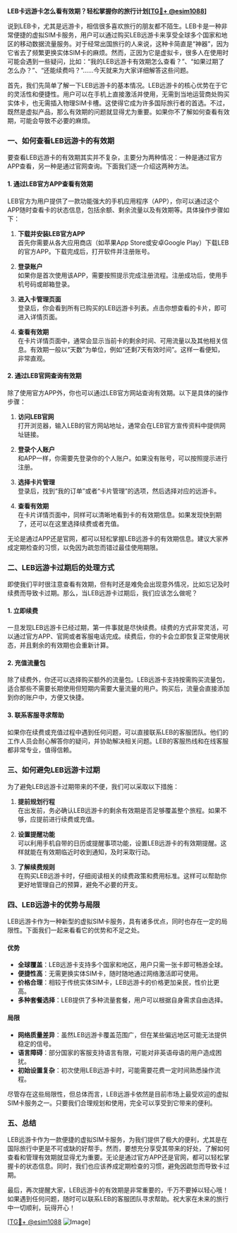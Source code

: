 **LEB卡远游卡怎么看有效期？轻松掌握你的旅行计划[[TG💪+ @esim1088](https://t.me/s/esim1088)]**

说到LEB卡，尤其是远游卡，相信很多喜欢旅行的朋友都不陌生。LEB卡是一种非常便捷的虚拟SIM卡服务，用户可以通过购买LEB远游卡来享受全球多个国家和地区的移动数据流量服务。对于经常出国旅行的人来说，这种卡简直是“神器”，因为它省去了频繁更换实体SIM卡的麻烦。然而，正因为它是虚拟卡，很多人在使用时可能会遇到一些疑问，比如：“我的LEB远游卡有效期怎么查看？”、“如果过期了怎么办？”、“还能续费吗？”……今天就来为大家详细解答这些问题。

首先，我们先简单了解一下LEB远游卡的基本情况。LEB远游卡的核心优势在于它的灵活性和便捷性。用户可以在手机上直接激活并使用，无需到当地运营商处购买实体卡，也无需插入物理SIM卡槽。这使得它成为许多国际旅行者的首选。不过，既然是虚拟产品，那么有效期的问题就显得尤为重要。如果你不了解如何查看有效期，可能会导致不必要的麻烦。

### **一、如何查看LEB远游卡的有效期**

要查看LEB远游卡的有效期其实并不复杂，主要分为两种情况：一种是通过官方APP查看，另一种是通过官网查询。下面我们逐一介绍这两种方法。

#### **1. 通过LEB官方APP查看有效期**
LEB官方为用户提供了一款功能强大的手机应用程序（APP），你可以通过这个APP随时查看卡的状态信息，包括余额、剩余流量以及有效期等。具体操作步骤如下：

1. **下载并安装LEB官方APP**  
   首先你需要从各大应用商店（如苹果App Store或安卓Google Play）下载LEB的官方APP。下载完成后，打开软件并注册账号。

2. **登录账户**  
   如果你是首次使用该APP，需要按照提示完成注册流程。注册成功后，使用手机号码或邮箱登录。

3. **进入卡管理页面**  
   登录后，你会看到所有已购买的LEB远游卡列表。点击你想查看的卡片，即可进入详情页面。

4. **查看有效期**  
   在卡片详情页面中，通常会显示当前卡的剩余时间、可用流量以及其他相关信息。有效期一般以“天数”为单位，例如“还剩7天有效时间”。这样一看便知，非常直观。

#### **2. 通过LEB官网查询有效期**
除了使用官方APP外，你也可以通过LEB官方网站查询有效期。以下是具体的操作步骤：

1. **访问LEB官网**  
   打开浏览器，输入LEB的官方网站地址，通常会在LEB官方宣传资料中提供网址链接。

2. **登录个人账户**  
   和APP一样，你需要先登录你的个人账户。如果没有账号，可以按照提示进行注册。

3. **选择卡片管理**  
   登录后，找到“我的订单”或者“卡片管理”的选项，然后选择对应的远游卡。

4. **查看有效期**  
   在卡片详情页面中，同样可以清晰地看到卡的有效期信息。如果发现快到期了，还可以在这里选择续费或者充值。

无论是通过APP还是官网，都可以轻松掌握LEB远游卡的有效期信息。建议大家养成定期检查的习惯，以免因为疏忽而错过最佳使用期限。

### **二、LEB远游卡过期后的处理方式**

即使我们平时很注意查看有效期，但有时还是难免会出现意外情况，比如忘记及时续费而导致卡过期。那么，当LEB远游卡过期后，我们应该怎么做呢？

#### **1. 立即续费**
一旦发现LEB远游卡已经过期，第一件事就是尽快续费。续费的方式非常灵活，可以通过官方APP、官网或者客服电话完成。续费后，你的卡会立即恢复正常使用状态，并且剩余的有效期也会重新计算。

#### **2. 充值流量包**
除了续费外，你还可以选择购买额外的流量包。LEB远游卡支持按需购买流量包，适合那些不需要长期使用但短期内需要大量流量的用户。购买后，流量会直接添加到你的账户中，方便又快捷。

#### **3. 联系客服寻求帮助**
如果你在续费或充值过程中遇到任何问题，可以直接联系LEB的客服团队。他们的工作人员会耐心解答你的疑问，并协助解决相关问题。LEB的客服热线和在线客服都非常专业，值得信赖。

### **三、如何避免LEB远游卡过期**

为了避免LEB远游卡过期带来的不便，我们可以采取以下措施：

1. **提前规划行程**  
   在出发前，务必确认LEB远游卡的剩余有效期是否足够覆盖整个旅程。如果不够，应提前进行续费或充值。

2. **设置提醒功能**  
   可以利用手机自带的日历或提醒事项功能，设置LEB远游卡的有效期提醒。这样就能在有效期临近时收到通知，及时采取行动。

3. **了解续费规则**  
   在购买LEB远游卡时，仔细阅读相关的续费政策和费用标准。这样可以帮助你更好地管理自己的预算，避免不必要的开支。

### **四、LEB远游卡的优势与局限**

LEB远游卡作为一种新型的虚拟SIM卡服务，具有诸多优点，同时也存在一定的局限性。下面我们一起来看看它的优势和不足之处。

#### **优势**
- **全球覆盖**：LEB远游卡支持多个国家和地区，用户只需一张卡即可畅游全球。
- **便捷性高**：无需更换实体SIM卡，随时随地通过网络激活即可使用。
- **价格合理**：相较于传统实体SIM卡，LEB远游卡的价格更加亲民，性价比更高。
- **多种套餐选择**：LEB提供了多种流量套餐，用户可以根据自身需求自由选择。

#### **局限**
- **网络质量差异**：虽然LEB远游卡覆盖范围广，但在某些偏远地区可能无法提供稳定的信号。
- **语言障碍**：部分国家的客服支持语言有限，可能对非英语母语的用户造成困扰。
- **初始设置复杂**：初次使用LEB远游卡时，可能需要花费一定时间熟悉操作流程。

尽管存在这些局限性，但总体而言，LEB远游卡依然是目前市场上最受欢迎的虚拟SIM卡服务之一。只要我们合理规划和使用，完全可以享受到它带来的便利。

### **五、总结**

LEB远游卡作为一款便捷的虚拟SIM卡服务，为我们提供了极大的便利，尤其是在国际旅行中更是不可或缺的好帮手。然而，要想充分享受其带来的好处，了解如何查看和管理有效期就显得尤为重要。无论是通过官方APP还是官网，都可以轻松掌握卡的状态信息。同时，我们也应该养成定期检查的习惯，避免因疏忽而导致卡过期。

最后，再次提醒大家，LEB远游卡的有效期是非常重要的，千万不要掉以轻心哦！如果遇到任何问题，随时可以联系LEB的客服团队寻求帮助。祝大家在未来的旅行中一切顺利，玩得开心！

[[TG💪+ @esim1088](https://t.me/s/esim1088) ![Image](https://i.postimg.cc/4NQfJmqS/Snipaste-2025-05-13-00-14-12.png)]